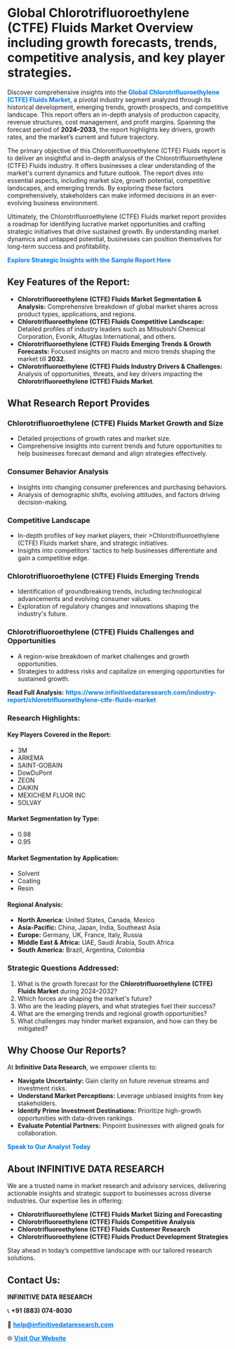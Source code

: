 <h1>Global Chlorotrifluoroethylene (CTFE) Fluids Market Overview including growth forecasts, trends, competitive analysis, and key player strategies.</h1>
<p>
Discover comprehensive insights into the 
<a href="https://www.infinitivedataresearch.com/industry-report/chlorotrifluoroethylene-ctfe-fluids-market" rel="dofollow" style="color: #007BFF; text-decoration: none;"><strong>Global Chlorotrifluoroethylene (CTFE) Fluids Market</strong></a>, a pivotal industry segment analyzed through its historical development, emerging trends, growth prospects, and competitive landscape. This report offers an in-depth analysis of production capacity, revenue structures, cost management, and profit margins. Spanning the forecast period of <strong>2024–2033</strong>, the report highlights key drivers, growth rates, and the market’s current and future trajectory.
</p>
<p>
The primary objective of this Chlorotrifluoroethylene (CTFE) Fluids report is to deliver an insightful and in-depth analysis of the Chlorotrifluoroethylene (CTFE) Fluids industry. It offers businesses a clear understanding of the market's current dynamics and future outlook. The report dives into essential aspects, including market size, growth potential, competitive landscapes, and emerging trends. By exploring these factors comprehensively, stakeholders can make informed decisions in an ever-evolving business environment.
</p>
<p>
Ultimately, the Chlorotrifluoroethylene (CTFE) Fluids market report provides a roadmap for identifying lucrative market opportunities and crafting strategic initiatives that drive sustained growth. By understanding market dynamics and untapped potential, businesses can position themselves for long-term success and profitability.
</p>
<p>
<a href="https://www.infinitivedataresearch.com/request-sample/reportId=105577" style="color: #007BFF; text-decoration: none;"><strong>Explore Strategic Insights with the Sample Report Here</strong></a>
</p>

<h2>Key Features of the Report:</h2>
<ul>
<li><strong>Chlorotrifluoroethylene (CTFE) Fluids Market Segmentation & Analysis:</strong> Comprehensive breakdown of global market shares across product types, applications, and regions.</li>
<li><strong>Chlorotrifluoroethylene (CTFE) Fluids Competitive Landscape:</strong> Detailed profiles of industry leaders such as Mitsubishi Chemical Corporation, Evonik, Altuglas International, and others.</li>
<li><strong>Chlorotrifluoroethylene (CTFE) Fluids Emerging Trends & Growth Forecasts:</strong> Focused insights on macro and micro trends shaping the market till <strong>2032</strong>.</li>
<li><strong>Chlorotrifluoroethylene (CTFE) Fluids Industry Drivers & Challenges:</strong> Analysis of opportunities, threats, and key drivers impacting the <strong>Chlorotrifluoroethylene (CTFE) Fluids Market</strong>.</li>
</ul>

<h2>What Research Report Provides</h2>
<h3>Chlorotrifluoroethylene (CTFE) Fluids Market Growth and Size</h3>
<ul>
<li>Detailed projections of growth rates and market size.</li>
<li>Comprehensive insights into current trends and future opportunities to help businesses forecast demand and align strategies effectively.</li>
</ul>

<h3>Consumer Behavior Analysis</h3>
<ul>
<li>Insights into changing consumer preferences and purchasing behaviors.</li>
<li>Analysis of demographic shifts, evolving attitudes, and factors driving decision-making.</li>
</ul>

<h3>Competitive Landscape</h3>
<ul>
<li>In-depth profiles of key market players, their >Chlorotrifluoroethylene (CTFE) Fluids market share, and strategic initiatives.</li>
<li>Insights into competitors' tactics to help businesses differentiate and gain a competitive edge.</li>
</ul>

<h3>Chlorotrifluoroethylene (CTFE) Fluids Emerging Trends</h3>
<ul>
<li>Identification of groundbreaking trends, including technological advancements and evolving consumer values.</li>
<li>Exploration of regulatory changes and innovations shaping the industry's future.</li>
</ul>

<h3>Chlorotrifluoroethylene (CTFE) Fluids Challenges and Opportunities</h3>
<ul>
<li>A region-wise breakdown of market challenges and growth opportunities.</li>
<li>Strategies to address risks and capitalize on emerging opportunities for sustained growth.</li>
</ul>
<p><strong>Read Full Analysis:</strong> <a href="https://www.infinitivedataresearch.com/industry-report/chlorotrifluoroethylene-ctfe-fluids-market" rel="dofollow" style="color: #007BFF; text-decoration: none;"><strong>https://www.infinitivedataresearch.com/industry-report/chlorotrifluoroethylene-ctfe-fluids-market</strong></a></p>
<h3>Research Highlights:</h3>
<h4>Key Players Covered in the Report:</h4>
<ul><li>3M</li><li>ARKEMA</li><li>SAINT-GOBAIN</li><li>DowDuPont</li><li>ZEON</li><li>DAIKIN</li><li>MEXICHEM FLUOR INC</li><li>SOLVAY</li></ul>
<h4>Market Segmentation by Type:</h4>
<ul><li>0.98</li><li>0.95</li></ul>
<h4>Market Segmentation by Application:</h4>
<ul><li>Solvent</li><li>Coating</li><li>Resin</li></ul>

<h4>Regional Analysis:</h4>
<ul>
<li><strong>North America:</strong> United States, Canada, Mexico</li>
<li><strong>Asia-Pacific:</strong> China, Japan, India, Southeast Asia</li>
<li><strong>Europe:</strong> Germany, UK, France, Italy, Russia</li>
<li><strong>Middle East & Africa:</strong> UAE, Saudi Arabia, South Africa</li>
<li><strong>South America:</strong> Brazil, Argentina, Colombia</li>
</ul>

<h3>Strategic Questions Addressed:</h3>
<ol>
<li>What is the growth forecast for the <strong>Chlorotrifluoroethylene (CTFE) Fluids Market</strong> during 2024–2032?</li>
<li>Which forces are shaping the market's future?</li>
<li>Who are the leading players, and what strategies fuel their success?</li>
<li>What are the emerging trends and regional growth opportunities?</li>
<li>What challenges may hinder market expansion, and how can they be mitigated?</li>
</ol>

<h2>Why Choose Our Reports?</h2>
<p>At <strong>Infinitive Data Research</strong>, we empower clients to:</p>
<ul>
<li><strong>Navigate Uncertainty:</strong> Gain clarity on future revenue streams and investment risks.</li>
<li><strong>Understand Market Perceptions:</strong> Leverage unbiased insights from key stakeholders.</li>
<li><strong>Identify Prime Investment Destinations:</strong> Prioritize high-growth opportunities with data-driven rankings.</li>
<li><strong>Evaluate Potential Partners:</strong> Pinpoint businesses with aligned goals for collaboration.</li>
</ul>
<p><a href="https://www.infinitivedataresearch.com/industry-report/chlorotrifluoroethylene-ctfe-fluids-market" rel="dofollow" style="color: #007BFF; text-decoration: none;"><strong>Speak to Our Analyst Today</strong></a></p>

<h2>About INFINITIVE DATA RESEARCH</h2>
<p>We are a trusted name in market research and advisory services, delivering actionable insights and strategic support to businesses across diverse industries. Our expertise lies in offering:</p>
<ul>
<li><strong>Chlorotrifluoroethylene (CTFE) Fluids Market Sizing and Forecasting</strong></li>
<li><strong>Chlorotrifluoroethylene (CTFE) Fluids Competitive Analysis</strong></li>
<li><strong>Chlorotrifluoroethylene (CTFE) Fluids Customer Research</strong></li>
<li><strong>Chlorotrifluoroethylene (CTFE) Fluids Product Development Strategies</strong></li>
</ul>
<p>Stay ahead in today’s competitive landscape with our tailored research solutions.</p>

<h2>Contact Us:</h2>
<p><strong>INFINITIVE DATA RESEARCH</strong></p>
<p>📞 <strong>+91 (883) 074-8030</strong></p>
<p>📧 <strong><a href="mailto:help@infinitivedataresearch.com" style="color: #007BFF;">help@infinitivedataresearch.com</a></strong></p>
<p>🌐 <strong><a href="https://www.infinitivedataresearch.com" rel="dofollow" style="color: #007BFF;">Visit Our Website</a></strong></p>